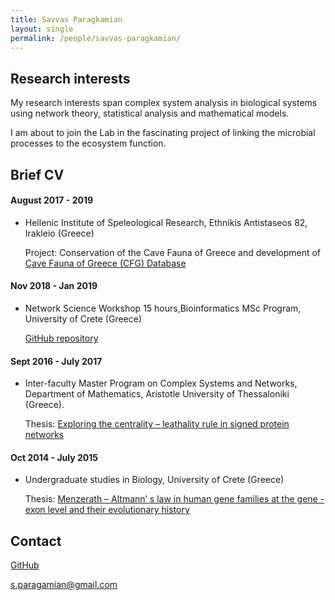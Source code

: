 ```yaml
---
title: Savvas Paragkamian
layout: single
permalink: /people/savvas-paragkamian/
---
```



## Research interests

My research interests span complex system analysis in biological systems using network theory, statistical analysis and mathematical models. 

I am about to join the Lab in the fascinating project of linking the microbial processes to the ecosystem function.

## Brief CV

#### August 2017 - 2019
  * Hellenic Institute of Speleological Research, Ethnikis Antistaseos 82, Irakleio (Greece)
  
    Project: Conservation of the Cave Fauna of Greece and development of [Cave Fauna of Greece (CFG) Database](https://database.inspee.gr/)

#### Nov 2018 - Jan 2019 

  * Network Science Workshop 15 hours,Bioinformatics MSc Program, University of Crete (Greece) 
  
    [GitHub repository](https://savvas-paragkamian.github.io/network_science_workshop/)
  
#### Sept 2016 - July 2017
  * Inter-faculty Master Program on Complex Systems and Networks, Department of Mathematics, Aristotle University of Thessaloniki (Greece).
 
    Thesis: [Exploring the centrality – leathality rule in signed protein networks](https://www.researchgate.net/publication/327779694_The_centrality_-_lethality_rule_in_signed_protein_interaction_networks)
  
#### Oct 2014 - July 2015
  * Undergraduate studies in Biology, University of Crete (Greece)
  
    Thesis: [Menzerath – Altmann’ s law in human gene families at the gene - exon level and their evolutionary history](https://www.researchgate.net/publication/327779916_Menzerath_-_Altmann's_law_in_human_gene_families_at_the_gene_-_exon_level_and_their_evolutionary_history)
  
 
## Contact

[GitHub](https://github.com/savvas-paragkamian/)

<s.paragamian@gmail.com>
